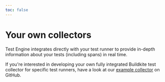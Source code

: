 ```yaml
---
toc: false
---
```


# Your own collectors

Test Engine integrates directly with your test runner to provide in-depth information about your tests (including spans) in real time.

If you're interested in developing your own fully integrated Buildkite test collector for specific test runners, have a look at our [example collector](https://github.com/buildkite/rspec-buildkite-analytics) on GitHub.
